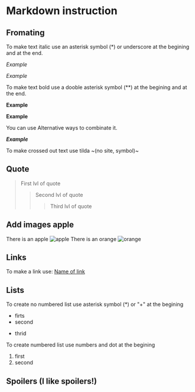 # Markdown instruction

## Fromating

To make text italic use an asterisk symbol (*) or underscore at the begining and at the end. 

*Example*

_Example_


To make text bold use a dooble asterisk symbol (**) at the begining and at the end.

**Example**

__Example__

You can use Alternative ways to combinate it.

**_Example_**


To make crossed out text use tilda ~(no site, symbol)~

## Quote

> First lvl of quote
>> Second lvl of quote
>>> Third lvl of quote


## Add images apple

There is an apple
![apple](apple.jpg)
There is an orange
![orange](orange.png)

## Links

To make a link use:
[Name of link](https://translate.yandex.ru "hint")

## Lists

To create no numbered list use asterisk symbol (*) or "+" at the begining 
* firts
* second
+ thrid

To create numbered list use numbers and dot at the begining
1. first
2. second

## Spoilers (I like spoilers!)


